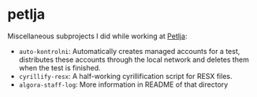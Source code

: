 # petlja
Miscellaneous subprojects I did while working at [Petlja](https://github.com/Petlja):
- `auto-kontrolni`: Automatically creates managed accounts for a test, distributes these accounts through the local network and deletes them when the test is finished.
- `cyrillify-resx`: A half-working cyrillification script for RESX files.
- `algora-staff-log`: More information in README of that directory
